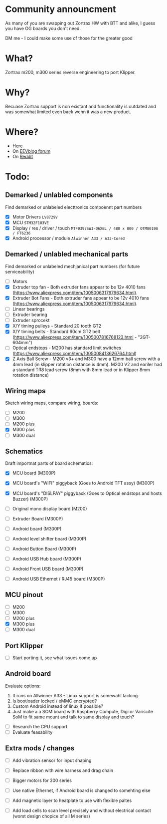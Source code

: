 # Community announcment
As many of you are swapping out Zortrax HW with BTT and alike, I guess you have OG boards you don't need. 

DM me - I could make some use of those for the greater good

# What?
Zortrax m200, m300 series reverse engineering to port Klipper.

# Why?
Becuase Zortrax support is non existant and functionality is outdated and was somewhat limited even back wehn it was a new product.

# Where?
 - Here
 - On [EEVblog forum](https://www.eevblog.com/forum/3d-printing/hack-zortrax-driver-board-port-klipper/)
 - On [Reddit](https://www.reddit.com/r/3Dprinting/comments/1ia79sl/zortrax_m200_m300_m200p_m300p_motion_board/?utm_source=share&utm_medium=web3x&utm_name=web3xcss&utm_term=1&utm_content=share_button)

# Todo:
## Demarked / unlabled components
Find demarked or unlabeled electtronics compoennt part numbers
- [x] Motor Drivers `LV8729V`
- [x] MCU `STM32F103VE`
- [x] Display / res / driver / touch `MTF0397SWI-06XBL / 480 x 800 / OTM8019A / FT6236`
- [x] Android processor / module `Alwinner A33 / A33-Core3`

## Demarked / unlabled mechanical parts
Find demarked or unlabeled mechjanical part numbers (for future serviceability)
- [ ] Motors
- [x] Extruder top fan - Both extruder fans appear to be 12v 4010 fans (https://www.aliexpress.com/item/1005006317979634.html).
- [x] Extruder Bot Fans - Both extruder fans appear to be 12v 4010 fans (https://www.aliexpress.com/item/1005006317979634.html).
- [ ] Linear bearings
- [ ] Extruder bearing
- [ ] Extruder sprocekt
- [x] X/Y timing pulleys - Standard 20 tooth GT2
- [x] X/Y timing belts - Standard 60cm GT2 belt (https://www.aliexpress.com/item/1005007816768123.html - "2GT-604mm")
- [ ] Optical endstops - M200 has standard limit switches (https://www.aliexpress.com/item/1005008413626764.html)
- [x] Z Axis Ball Screw - M200 v3+ and M300 have a 12mm ball screw with a 4mm lead (in klipper rotation distance is 4mm). M200 V2 and eariler had a standard TR8 lead screw (8mm with 8mm lead or in Klipper 8mm rotation distance)

## Wiring maps
Sketch wiring maps, compare wiring, boards:
- [ ] M200
- [ ] M300
- [ ] M200 plus
- [x] M300 plus
- [ ] M300 dual

## Schematics
Draft importnat parts of board schematics:
- [x] MCU board (M300P)
- [x] MCU board's "WIFI" piggyback (Goes to Android TFT assy)  (M300P)
- [x] MCU board's "DISLPAY" piggyback (Goes to Optical endstops and hosts Buzzer)  (M300P)
- [ ] Original mono display board (M200)
- [ ] Extruder Board (M300P)
- [ ] Android board (M300P)
- [ ] Android level shifter board (M300P)
- [ ] Android Button Board (M300P)
- [ ] Android USB Hub board (M300P)
- [ ] Android Front USB board (M300P)
- [ ] Android USB Ethernet / RJ45 board (M300P)


## MCU pinout
- [ ] M200
- [ ] M300
- [ ] M200 plus
- [x] M300 plus
- [ ] M300 dual

## Port Klipper
- [ ] Start porting it, see what issues come up

## Android board
Evaluate options:
1. It runs on Allwinner A33 - Linux support is somewaht lacking
2. Is bootloader locked / eMMC encrypted?
3. Custom Android instead of linux if possible?
4. Just make a a SOM board with Raspberry Compute, Digi or Variscite SoM to fit same mount and talk to same display and touch?

- [ ] Research the CPU support
- [ ] Evaluate feasability

## Extra mods / changes
- [ ] Add vibration sensor for input shaping
- [ ] Replace ribbon with wire harness and drag chain
- [ ] Bigger motors for 300 series
- [ ] Use native Ethernet, if Android board is changed to somehting else
- [ ] Add magnetic layer to heatplate to use with flexible paltes
- [ ] Add load cells to scan level precisely and without electrical contact (worst design chopice of all M series)
      
